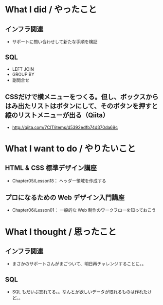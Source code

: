 # What I did / やったこと
## インフラ関連
- サポートに問い合わせして新たな手順を検証

## SQL
- LEFT JOIN
- GROUP BY
- 副問合せ

## CSSだけで横メニューをつくる。但し、ボックスからはみ出たリストはボタンにして、そのボタンを押すと縦のリストメニューが出る（Qiita）
- http://qiita.com/7CIT/items/d5392edfb74d370da69c

# What I want to do / やりたいこと
## HTML & CSS 標準デザイン講座
- Chapter05/Lesson18： ヘッダー領域を作成する

## プロになるための Web デザイン入門講座
- Chapter06/Lesson01： 一般的な Web 制作のワークフローを知っておこう

# What I thought / 思ったこと
## インフラ関連
- まさかのサポートさんがまごついて、明日再チャレンジすることに。。

## SQL
- SQL もだいぶ忘れてる。。なんとか欲しいデータが取れるものは作れたけど。。
